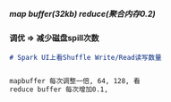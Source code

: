 ##### map buffer(32kb) reduce(聚合内存0.2)


#### 调优 => 减少磁盘spill次数
```markdown
# Spark UI上看Shuffle Write/Read读写数量


mapbuffer 每次调整一倍, 64, 128, 看
reduce buffer 每次增加0.1, 
```